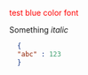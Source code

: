 <font color='red'>test blue color font</font>

Something *italic*


```json
  {
  "abc" : 123
  }
```
